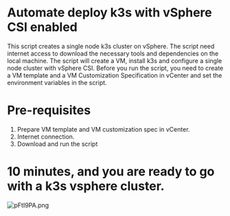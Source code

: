 # Automate deploy k3s with vSphere CSI enabled

This script creates a single node k3s cluster on vSphere.
The script need internet access to download the necessary tools and dependencies on the local machine.
The script will create a VM, install k3s and configure a single node cluster with vSphere CSI.
Before you run the script, you need to create a VM template and a VM Customization Specification in vCenter and set the environment variables in the script.

# Pre-requisites

1. Prepare VM template and VM customization spec in vCenter.
2. Internet connection.
3. Download and run the script

# 10 minutes, and you are ready to go with a k3s vsphere cluster.

![pFtI9PA.png](https://s11.ax1x.com/2024/02/21/pFtI9PA.png)